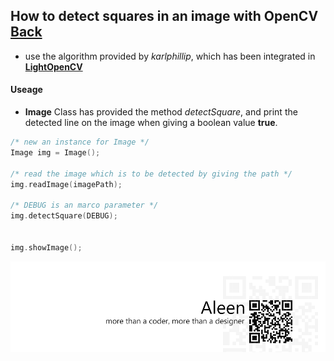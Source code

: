 ## How to detect squares in an image with OpenCV [Back](./qa.md)

- use the algorithm provided by *karlphillip*, which has been integrated in [**LightOpenCV**](https://github.com/aleen42/LightOpenCV)

#### Useage

- **Image** Class has provided the method *detectSquare*, and print the detected line on the image when giving a boolean value **true**.

```cpp
/* new an instance for Image */
Image img = Image();

/* read the image which is to be detected by giving the path */
img.readImage(imagePath);

/* DEBUG is an marco parameter */
img.detectSquare(DEBUG);


img.showImage();

```


<a href="http://aleen42.github.io/" target="_blank" ><img src="./../pic/tail.gif"></a>
